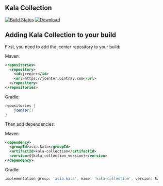 ## Kala Collection

[![Build Status](https://travis-ci.com/Glavo/kala-collection.svg?branch=main)](https://travis-ci.com/Glavo/kala-collection)
[ ![Download](https://api.bintray.com/packages/glavo/maven/kala-collection/images/download.svg) ](https://bintray.com/glavo/maven/kala-collection/_latestVersion)


## Adding Kala Collection to your build

First, you need to add the jcenter repository to your build:

Maven: 
```xml
<repositories>
  <repository>
    <id>jcenter</id>
    <url>https://jcenter.bintray.com</url>
  </repository>
</repositories>
```

Gradle:
```groovy
repositories {
    jcenter()
}
```

Then add dependencies:

Maven:
```xml
<dependency>
  <groupId>asia.kala</groupId>
  <artifactId>kala-collection</artifactId>
  <version>${kala_collection_version}</version>
</dependency>
```

Gradle:
```groovy
implementation group: 'asia.kala', name: 'kala-collection', version: kala-collection_version
```
